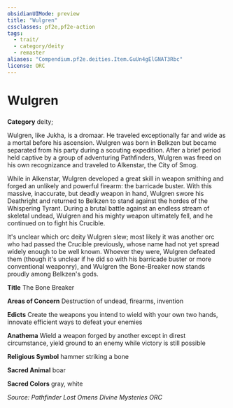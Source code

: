 ```yaml
---
obsidianUIMode: preview
title: "Wulgren"
cssclasses: pf2e,pf2e-action
tags:
  - trait/
  - category/deity
  - remaster
aliases: "Compendium.pf2e.deities.Item.GuUn4gElGNAT3Rbc"
license: ORC
---
```

# Wulgren

### 

**Category** deity; 




Wulgren, like Jukha, is a dromaar. He traveled exceptionally far and wide as a mortal before his ascension. Wulgren was born in Belkzen but became separated from his party during a scouting expedition. After a brief period held captive by a group of adventuring Pathfinders, Wulgren was freed on his own recognizance and traveled to Alkenstar, the City of Smog.

While in Alkenstar, Wulgren developed a great skill in weapon smithing and forged an unlikely and powerful firearm: the barricade buster. With this massive, inaccurate, but deadly weapon in hand, Wulgren swore his Deathright and returned to Belkzen to stand against the hordes of the Whispering Tyrant. During a brutal battle against an endless stream of skeletal undead, Wulgren and his mighty weapon ultimately fell, and he continued on to fight his Crucible.

It's unclear which orc deity Wulgren slew; most likely it was another orc who had passed the Crucible previously, whose name had not yet spread widely enough to be well known. Whoever they were, Wulgren defeated them (though it's unclear if he did so with his barricade buster or more conventional weaponry), and Wulgren the Bone-Breaker now stands proudly among Belkzen's gods.

**Title** The Bone Breaker

**Areas of Concern** Destruction of undead, firearms, invention

**Edicts** Create the weapons you intend to wield with your own two hands, innovate efficient ways to defeat your enemies

**Anathema** Wield a weapon forged by another except in direst circumstance, yield ground to an enemy while victory is still possible

**Religious Symbol** hammer striking a bone

**Sacred Animal** boar

**Sacred Colors** gray, white

*Source: Pathfinder Lost Omens Divine Mysteries*
*ORC*